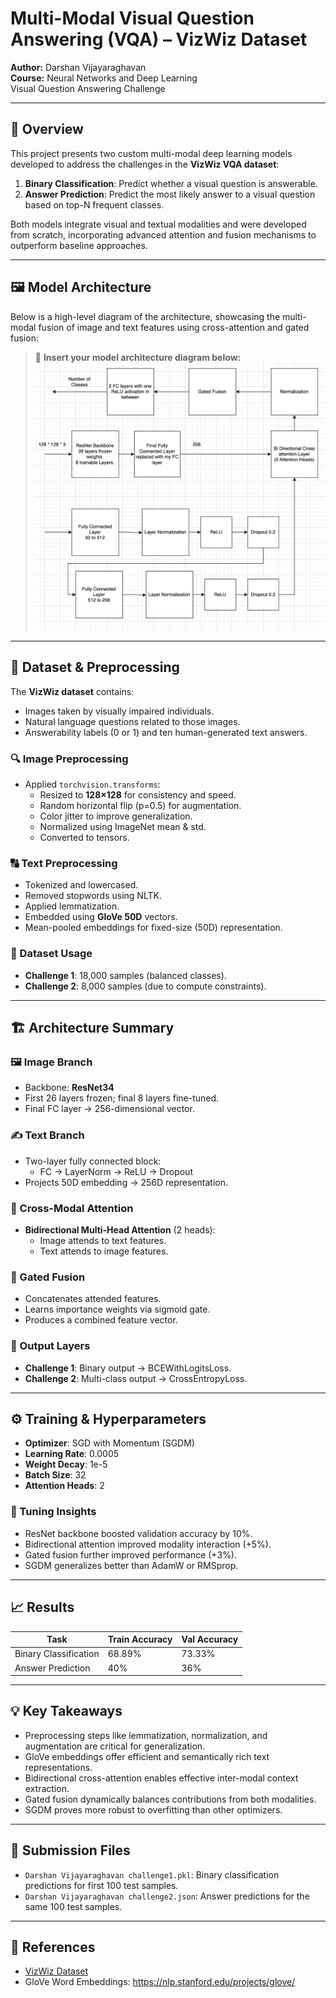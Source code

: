 # Multi-Modal Visual Question Answering (VQA) – VizWiz Dataset

**Author:** Darshan Vijayaraghavan  
**Course:** Neural Networks and Deep Learning  
Visual Question Answering Challenge

---

## 📌 Overview

This project presents two custom multi-modal deep learning models developed to address the challenges in the **VizWiz VQA dataset**:

1. **Binary Classification**: Predict whether a visual question is answerable.
2. **Answer Prediction**: Predict the most likely answer to a visual question based on top-N frequent classes.

Both models integrate visual and textual modalities and were developed from scratch, incorporating advanced attention and fusion mechanisms to outperform baseline approaches.

---

## 🖼️ Model Architecture

Below is a high-level diagram of the architecture, showcasing the multi-modal fusion of image and text features using cross-attention and gated fusion:

> 📌 **Insert your model architecture diagram below:**  
> ![Model Architecture](./VQA-Architecture.png)

---

## 📁 Dataset & Preprocessing

The **VizWiz dataset** contains:

- Images taken by visually impaired individuals.
- Natural language questions related to those images.
- Answerability labels (0 or 1) and ten human-generated text answers.

### 🔍 Image Preprocessing

- Applied `torchvision.transforms`:
  - Resized to **128×128** for consistency and speed.
  - Random horizontal flip (p=0.5) for augmentation.
  - Color jitter to improve generalization.
  - Normalized using ImageNet mean & std.
  - Converted to tensors.

### 🔠 Text Preprocessing

- Tokenized and lowercased.
- Removed stopwords using NLTK.
- Applied lemmatization.
- Embedded using **GloVe 50D** vectors.
- Mean-pooled embeddings for fixed-size (50D) representation.

### 🔢 Dataset Usage

- **Challenge 1**: 18,000 samples (balanced classes).
- **Challenge 2**: 8,000 samples (due to compute constraints).

---

## 🏗️ Architecture Summary

### 🖼️ Image Branch

- Backbone: **ResNet34**
- First 26 layers frozen; final 8 layers fine-tuned.
- Final FC layer → 256-dimensional vector.

### ✍️ Text Branch

- Two-layer fully connected block:
  - FC → LayerNorm → ReLU → Dropout
- Projects 50D embedding → 256D representation.

### 🔁 Cross-Modal Attention

- **Bidirectional Multi-Head Attention** (2 heads):
  - Image attends to text features.
  - Text attends to image features.

### 🔗 Gated Fusion

- Concatenates attended features.
- Learns importance weights via sigmoid gate.
- Produces a combined feature vector.

### 🧾 Output Layers

- **Challenge 1**: Binary output → BCEWithLogitsLoss.
- **Challenge 2**: Multi-class output → CrossEntropyLoss.

---

## ⚙️ Training & Hyperparameters

- **Optimizer**: SGD with Momentum (SGDM)
- **Learning Rate**: 0.0005
- **Weight Decay**: 1e-5
- **Batch Size**: 32
- **Attention Heads**: 2

### 🔧 Tuning Insights

- ResNet backbone boosted validation accuracy by 10%.
- Bidirectional attention improved modality interaction (+5%).
- Gated fusion further improved performance (+3%).
- SGDM generalizes better than AdamW or RMSprop.

---

## 📈 Results

| Task                  | Train Accuracy | Val Accuracy |
| --------------------- | -------------- | ------------ |
| Binary Classification | 68.89%         | 73.33%       |
| Answer Prediction     | 40%            | 36%          |

---

## 💡 Key Takeaways

- Preprocessing steps like lemmatization, normalization, and augmentation are critical for generalization.
- GloVe embeddings offer efficient and semantically rich text representations.
- Bidirectional cross-attention enables effective inter-modal context extraction.
- Gated fusion dynamically balances contributions from both modalities.
- SGDM proves more robust to overfitting than other optimizers.

---

## 📂 Submission Files

- `Darshan Vijayaraghavan challenge1.pkl`: Binary classification predictions for first 100 test samples.
- `Darshan Vijayaraghavan challenge2.json`: Answer predictions for the same 100 test samples.

---

## 📎 References

- [VizWiz Dataset](https://vizwiz.org/tasks-and-datasets/vqa/)
- GloVe Word Embeddings: https://nlp.stanford.edu/projects/glove/
